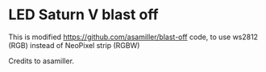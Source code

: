 # LED Saturn V blast off

This is modified https://github.com/asamiller/blast-off code, to use ws2812 (RGB) instead of NeoPixel strip (RGBW)

Credits to asamiller. 
